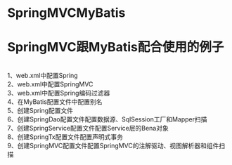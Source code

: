 # SpringMVCMyBatis

<h1>SpringMVC跟MyBatis配合使用的例子</h1>
<br />
1、web.xml中配置Spring<br />
2、web.xml中配置SpringMVC<br />
3、web.xml中配置Spring编码过滤器<br />
4、在MyBatis配置文件中配置别名<br />
5、创建Spring配置文件<br />
6、创建SpringDao配置文件配置数据源、SqlSession工厂和Mapper扫描<br />
7、创建SpringService配置文件配置Service层的Bena对象<br />
8、创建SpringTx配置文件配置声明式事务<br />
9、创建SpringMVC配置文件配置SpringMVC的注解驱动、视图解析器和组件扫描<br />